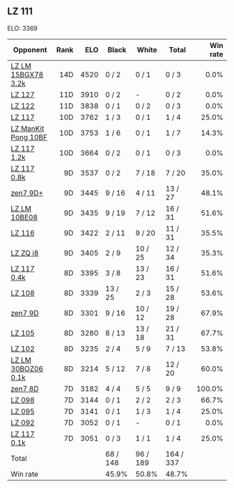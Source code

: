 ## LZ 111 ##

ELO: 3369

Opponent | Rank | ELO | Black | White | Total | Win rate
---------|-----:|----:|-------|-------|-------|-------:
[LZ LM 15BGX78 3.2k](LZ%20LM%2015BGX78%203.2k.md) | 14D | 4520 | 0 / 2 | 0 / 1 | 0 / 3 | 0.0%
[LZ 127](LZ%20127.md) | 11D | 3910 | 0 / 2 | - | 0 / 2 | 0.0%
[LZ 122](LZ%20122.md) | 11D | 3838 | 0 / 1 | 0 / 2 | 0 / 3 | 0.0%
[LZ 117](LZ%20117.md) | 10D | 3762 | 1 / 3 | 0 / 1 | 1 / 4 | 25.0%
[LZ ManKit Pong 10BF](LZ%20ManKit%20Pong%2010BF.md) | 10D | 3753 | 1 / 6 | 0 / 1 | 1 / 7 | 14.3%
[LZ 117 1.2k](LZ%20117%201.2k.md) | 10D | 3664 | 0 / 2 | 0 / 1 | 0 / 3 | 0.0%
[LZ 117 0.8k](LZ%20117%200.8k.md) | 9D | 3537 | 0 / 2 | 7 / 18 | 7 / 20 | 35.0%
[zen7 9D+](zen7%209D+.md) | 9D | 3445 | 9 / 16 | 4 / 11 | 13 / 27 | 48.1%
[LZ LM 10BE08](LZ%20LM%2010BE08.md) | 9D | 3435 | 9 / 19 | 7 / 12 | 16 / 31 | 51.6%
[LZ 116](LZ%20116.md) | 9D | 3422 | 2 / 11 | 9 / 20 | 11 / 31 | 35.5%
[LZ ZQ i8](LZ%20ZQ%20i8.md) | 9D | 3405 | 2 / 9 | 10 / 25 | 12 / 34 | 35.3%
[LZ 117 0.4k](LZ%20117%200.4k.md) | 8D | 3395 | 3 / 8 | 13 / 23 | 16 / 31 | 51.6%
[LZ 108](LZ%20108.md) | 8D | 3339 | 13 / 25 | 2 / 3 | 15 / 28 | 53.6%
[zen7 9D](zen7%209D.md) | 8D | 3301 | 9 / 16 | 10 / 12 | 19 / 28 | 67.9%
[LZ 105](LZ%20105.md) | 8D | 3280 | 8 / 13 | 13 / 18 | 21 / 31 | 67.7%
[LZ 102](LZ%20102.md) | 8D | 3235 | 2 / 4 | 5 / 9 | 7 / 13 | 53.8%
[LZ LM 30BOZ06 0.1k](LZ%20LM%2030BOZ06%200.1k.md) | 8D | 3214 | 5 / 12 | 7 / 8 | 12 / 20 | 60.0%
[zen7 8D](zen7%208D.md) | 7D | 3182 | 4 / 4 | 5 / 5 | 9 / 9 | 100.0%
[LZ 098](LZ%20098.md) | 7D | 3144 | 0 / 1 | 2 / 2 | 2 / 3 | 66.7%
[LZ 095](LZ%20095.md) | 7D | 3141 | 0 / 1 | 1 / 3 | 1 / 4 | 25.0%
[LZ 092](LZ%20092.md) | 7D | 3052 | 0 / 1 | - | 0 / 1 | 0.0%
[LZ 117 0.1k](LZ%20117%200.1k.md) | 7D | 3051 | 0 / 3 | 1 / 1 | 1 / 4 | 25.0%
Total | | | 68 / 148 | 96 / 189 | 164 / 337 | 
Win rate| | | 45.9% | 50.8% | 48.7% | 
